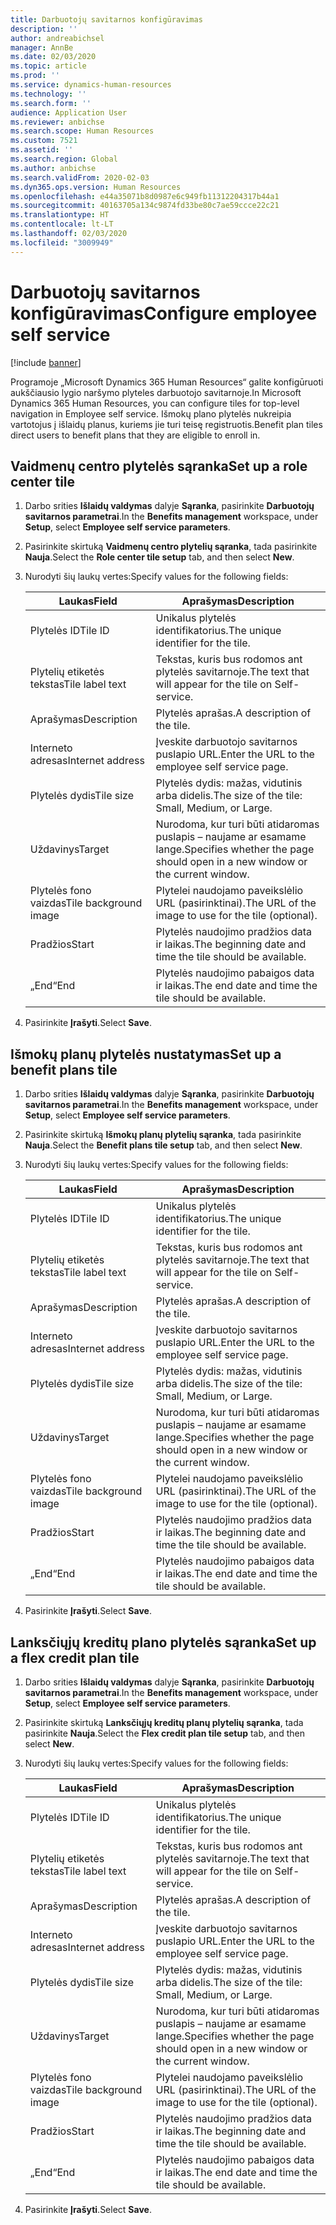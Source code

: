 ```yaml
---
title: Darbuotojų savitarnos konfigūravimas
description: ''
author: andreabichsel
manager: AnnBe
ms.date: 02/03/2020
ms.topic: article
ms.prod: ''
ms.service: dynamics-human-resources
ms.technology: ''
ms.search.form: ''
audience: Application User
ms.reviewer: anbichse
ms.search.scope: Human Resources
ms.custom: 7521
ms.assetid: ''
ms.search.region: Global
ms.author: anbichse
ms.search.validFrom: 2020-02-03
ms.dyn365.ops.version: Human Resources
ms.openlocfilehash: e44a35071b8d0987e6c949fb11312204317b44a1
ms.sourcegitcommit: 40163705a134c9874fd33be80c7ae59ccce22c21
ms.translationtype: HT
ms.contentlocale: lt-LT
ms.lasthandoff: 02/03/2020
ms.locfileid: "3009949"
---
```

# <a name="configure-employee-self-service"></a><span data-ttu-id="22faa-102">Darbuotojų savitarnos konfigūravimas</span><span class="sxs-lookup"><span data-stu-id="22faa-102">Configure employee self service</span></span>

[!include [banner](includes/preview-feature.md)]

<span data-ttu-id="22faa-103">Programoje „Microsoft Dynamics 365 Human Resources“ galite konfigūruoti aukščiausio lygio naršymo plyteles darbuotojo savitarnoje.</span><span class="sxs-lookup"><span data-stu-id="22faa-103">In Microsoft Dynamics 365 Human Resources, you can configure tiles for top-level navigation in Employee self service.</span></span> <span data-ttu-id="22faa-104">Išmokų plano plytelės nukreipia vartotojus į išlaidų planus, kuriems jie turi teisę registruotis.</span><span class="sxs-lookup"><span data-stu-id="22faa-104">Benefit plan tiles direct users to benefit plans that they are eligible to enroll in.</span></span>

## <a name="set-up-a-role-center-tile"></a><span data-ttu-id="22faa-105">Vaidmenų centro plytelės sąranka</span><span class="sxs-lookup"><span data-stu-id="22faa-105">Set up a role center tile</span></span>

1. <span data-ttu-id="22faa-106">Darbo srities **Išlaidų valdymas** dalyje **Sąranka**, pasirinkite **Darbuotojų savitarnos parametrai**.</span><span class="sxs-lookup"><span data-stu-id="22faa-106">In the **Benefits management** workspace, under **Setup**, select **Employee self service parameters**.</span></span>

2. <span data-ttu-id="22faa-107">Pasirinkite skirtuką **Vaidmenų centro plytelių sąranka**, tada pasirinkite **Nauja**.</span><span class="sxs-lookup"><span data-stu-id="22faa-107">Select the **Role center tile setup** tab, and then select **New**.</span></span>

3. <span data-ttu-id="22faa-108">Nurodyti šių laukų vertes:</span><span class="sxs-lookup"><span data-stu-id="22faa-108">Specify values for the following fields:</span></span>

   | <span data-ttu-id="22faa-109">Laukas</span><span class="sxs-lookup"><span data-stu-id="22faa-109">Field</span></span> | <span data-ttu-id="22faa-110">Aprašymas</span><span class="sxs-lookup"><span data-stu-id="22faa-110">Description</span></span> |
   | --- | --- |
   | <span data-ttu-id="22faa-111">Plytelės ID</span><span class="sxs-lookup"><span data-stu-id="22faa-111">Tile ID</span></span> | <span data-ttu-id="22faa-112">Unikalus plytelės identifikatorius.</span><span class="sxs-lookup"><span data-stu-id="22faa-112">The unique identifier for the tile.</span></span> |
   | <span data-ttu-id="22faa-113">Plytelių etiketės tekstas</span><span class="sxs-lookup"><span data-stu-id="22faa-113">Tile label text</span></span> | <span data-ttu-id="22faa-114">Tekstas, kuris bus rodomos ant plytelės savitarnoje.</span><span class="sxs-lookup"><span data-stu-id="22faa-114">The text that will appear for the tile on Self-service.</span></span> |
   | <span data-ttu-id="22faa-115">Aprašymas</span><span class="sxs-lookup"><span data-stu-id="22faa-115">Description</span></span> | <span data-ttu-id="22faa-116">Plytelės aprašas.</span><span class="sxs-lookup"><span data-stu-id="22faa-116">A description of the tile.</span></span> |
   | <span data-ttu-id="22faa-117">Interneto adresas</span><span class="sxs-lookup"><span data-stu-id="22faa-117">Internet address</span></span> | <span data-ttu-id="22faa-118">Įveskite darbuotojo savitarnos puslapio URL.</span><span class="sxs-lookup"><span data-stu-id="22faa-118">Enter the URL to the employee self service page.</span></span> |
   | <span data-ttu-id="22faa-119">Plytelės dydis</span><span class="sxs-lookup"><span data-stu-id="22faa-119">Tile size</span></span> | <span data-ttu-id="22faa-120">Plytelės dydis: mažas, vidutinis arba didelis.</span><span class="sxs-lookup"><span data-stu-id="22faa-120">The size of the tile: Small, Medium, or Large.</span></span> |
   | <span data-ttu-id="22faa-121">Uždavinys</span><span class="sxs-lookup"><span data-stu-id="22faa-121">Target</span></span> | <span data-ttu-id="22faa-122">Nurodoma, kur turi būti atidaromas puslapis – naujame ar esamame lange.</span><span class="sxs-lookup"><span data-stu-id="22faa-122">Specifies whether the page should open in a new window or the current window.</span></span> |
   | <span data-ttu-id="22faa-123">Plytelės fono vaizdas</span><span class="sxs-lookup"><span data-stu-id="22faa-123">Tile background image</span></span> | <span data-ttu-id="22faa-124">Plytelei naudojamo paveikslėlio URL (pasirinktinai).</span><span class="sxs-lookup"><span data-stu-id="22faa-124">The URL of the image to use for the tile (optional).</span></span> |
   | <span data-ttu-id="22faa-125">Pradžios</span><span class="sxs-lookup"><span data-stu-id="22faa-125">Start</span></span> | <span data-ttu-id="22faa-126">Plytelės naudojimo pradžios data ir laikas.</span><span class="sxs-lookup"><span data-stu-id="22faa-126">The beginning date and time the tile should be available.</span></span> |
   | <span data-ttu-id="22faa-127">„End“</span><span class="sxs-lookup"><span data-stu-id="22faa-127">End</span></span> | <span data-ttu-id="22faa-128">Plytelės naudojimo pabaigos data ir laikas.</span><span class="sxs-lookup"><span data-stu-id="22faa-128">The end date and time the tile should be available.</span></span> |

4. <span data-ttu-id="22faa-129">Pasirinkite **Įrašyti**.</span><span class="sxs-lookup"><span data-stu-id="22faa-129">Select **Save**.</span></span>

## <a name="set-up-a-benefit-plans-tile"></a><span data-ttu-id="22faa-130">Išmokų planų plytelės nustatymas</span><span class="sxs-lookup"><span data-stu-id="22faa-130">Set up a benefit plans tile</span></span>

1. <span data-ttu-id="22faa-131">Darbo srities **Išlaidų valdymas** dalyje **Sąranka**, pasirinkite **Darbuotojų savitarnos parametrai**.</span><span class="sxs-lookup"><span data-stu-id="22faa-131">In the **Benefits management** workspace, under **Setup**, select **Employee self service parameters**.</span></span>

2. <span data-ttu-id="22faa-132">Pasirinkite skirtuką **Išmokų planų plytelių sąranka**, tada pasirinkite **Nauja**.</span><span class="sxs-lookup"><span data-stu-id="22faa-132">Select the **Benefit plans tile setup** tab, and then select **New**.</span></span>

3. <span data-ttu-id="22faa-133">Nurodyti šių laukų vertes:</span><span class="sxs-lookup"><span data-stu-id="22faa-133">Specify values for the following fields:</span></span>

   | <span data-ttu-id="22faa-134">Laukas</span><span class="sxs-lookup"><span data-stu-id="22faa-134">Field</span></span> | <span data-ttu-id="22faa-135">Aprašymas</span><span class="sxs-lookup"><span data-stu-id="22faa-135">Description</span></span> |
   | --- | --- |
   | <span data-ttu-id="22faa-136">Plytelės ID</span><span class="sxs-lookup"><span data-stu-id="22faa-136">Tile ID</span></span> | <span data-ttu-id="22faa-137">Unikalus plytelės identifikatorius.</span><span class="sxs-lookup"><span data-stu-id="22faa-137">The unique identifier for the tile.</span></span> |
   | <span data-ttu-id="22faa-138">Plytelių etiketės tekstas</span><span class="sxs-lookup"><span data-stu-id="22faa-138">Tile label text</span></span> | <span data-ttu-id="22faa-139">Tekstas, kuris bus rodomos ant plytelės savitarnoje.</span><span class="sxs-lookup"><span data-stu-id="22faa-139">The text that will appear for the tile on Self-service.</span></span> |
   | <span data-ttu-id="22faa-140">Aprašymas</span><span class="sxs-lookup"><span data-stu-id="22faa-140">Description</span></span> | <span data-ttu-id="22faa-141">Plytelės aprašas.</span><span class="sxs-lookup"><span data-stu-id="22faa-141">A description of the tile.</span></span> |
   | <span data-ttu-id="22faa-142">Interneto adresas</span><span class="sxs-lookup"><span data-stu-id="22faa-142">Internet address</span></span> | <span data-ttu-id="22faa-143">Įveskite darbuotojo savitarnos puslapio URL.</span><span class="sxs-lookup"><span data-stu-id="22faa-143">Enter the URL to the employee self service page.</span></span> |
   | <span data-ttu-id="22faa-144">Plytelės dydis</span><span class="sxs-lookup"><span data-stu-id="22faa-144">Tile size</span></span> | <span data-ttu-id="22faa-145">Plytelės dydis: mažas, vidutinis arba didelis.</span><span class="sxs-lookup"><span data-stu-id="22faa-145">The size of the tile: Small, Medium, or Large.</span></span> |
   | <span data-ttu-id="22faa-146">Uždavinys</span><span class="sxs-lookup"><span data-stu-id="22faa-146">Target</span></span> | <span data-ttu-id="22faa-147">Nurodoma, kur turi būti atidaromas puslapis – naujame ar esamame lange.</span><span class="sxs-lookup"><span data-stu-id="22faa-147">Specifies whether the page should open in a new window or the current window.</span></span> |
   | <span data-ttu-id="22faa-148">Plytelės fono vaizdas</span><span class="sxs-lookup"><span data-stu-id="22faa-148">Tile background image</span></span> | <span data-ttu-id="22faa-149">Plytelei naudojamo paveikslėlio URL (pasirinktinai).</span><span class="sxs-lookup"><span data-stu-id="22faa-149">The URL of the image to use for the tile (optional).</span></span> |
   | <span data-ttu-id="22faa-150">Pradžios</span><span class="sxs-lookup"><span data-stu-id="22faa-150">Start</span></span> | <span data-ttu-id="22faa-151">Plytelės naudojimo pradžios data ir laikas.</span><span class="sxs-lookup"><span data-stu-id="22faa-151">The beginning date and time the tile should be available.</span></span> |
   | <span data-ttu-id="22faa-152">„End“</span><span class="sxs-lookup"><span data-stu-id="22faa-152">End</span></span> | <span data-ttu-id="22faa-153">Plytelės naudojimo pabaigos data ir laikas.</span><span class="sxs-lookup"><span data-stu-id="22faa-153">The end date and time the tile should be available.</span></span> |

4. <span data-ttu-id="22faa-154">Pasirinkite **Įrašyti**.</span><span class="sxs-lookup"><span data-stu-id="22faa-154">Select **Save**.</span></span>

## <a name="set-up-a-flex-credit-plan-tile"></a><span data-ttu-id="22faa-155">Lanksčiųjų kreditų plano plytelės sąranka</span><span class="sxs-lookup"><span data-stu-id="22faa-155">Set up a flex credit plan tile</span></span>

1. <span data-ttu-id="22faa-156">Darbo srities **Išlaidų valdymas** dalyje **Sąranka**, pasirinkite **Darbuotojų savitarnos parametrai**.</span><span class="sxs-lookup"><span data-stu-id="22faa-156">In the **Benefits management** workspace, under **Setup**, select **Employee self service parameters**.</span></span>

2. <span data-ttu-id="22faa-157">Pasirinkite skirtuką **Lanksčiųjų kreditų planų plytelių sąranka**, tada pasirinkite **Nauja**.</span><span class="sxs-lookup"><span data-stu-id="22faa-157">Select the **Flex credit plan tile setup** tab, and then select **New**.</span></span>

3. <span data-ttu-id="22faa-158">Nurodyti šių laukų vertes:</span><span class="sxs-lookup"><span data-stu-id="22faa-158">Specify values for the following fields:</span></span>

   | <span data-ttu-id="22faa-159">Laukas</span><span class="sxs-lookup"><span data-stu-id="22faa-159">Field</span></span> | <span data-ttu-id="22faa-160">Aprašymas</span><span class="sxs-lookup"><span data-stu-id="22faa-160">Description</span></span> |
   | --- | --- |
   | <span data-ttu-id="22faa-161">Plytelės ID</span><span class="sxs-lookup"><span data-stu-id="22faa-161">Tile ID</span></span> | <span data-ttu-id="22faa-162">Unikalus plytelės identifikatorius.</span><span class="sxs-lookup"><span data-stu-id="22faa-162">The unique identifier for the tile.</span></span> |
   | <span data-ttu-id="22faa-163">Plytelių etiketės tekstas</span><span class="sxs-lookup"><span data-stu-id="22faa-163">Tile label text</span></span> | <span data-ttu-id="22faa-164">Tekstas, kuris bus rodomos ant plytelės savitarnoje.</span><span class="sxs-lookup"><span data-stu-id="22faa-164">The text that will appear for the tile on Self-service.</span></span> |
   | <span data-ttu-id="22faa-165">Aprašymas</span><span class="sxs-lookup"><span data-stu-id="22faa-165">Description</span></span> | <span data-ttu-id="22faa-166">Plytelės aprašas.</span><span class="sxs-lookup"><span data-stu-id="22faa-166">A description of the tile.</span></span> |
   | <span data-ttu-id="22faa-167">Interneto adresas</span><span class="sxs-lookup"><span data-stu-id="22faa-167">Internet address</span></span> | <span data-ttu-id="22faa-168">Įveskite darbuotojo savitarnos puslapio URL.</span><span class="sxs-lookup"><span data-stu-id="22faa-168">Enter the URL to the employee self service page.</span></span> |
   | <span data-ttu-id="22faa-169">Plytelės dydis</span><span class="sxs-lookup"><span data-stu-id="22faa-169">Tile size</span></span> | <span data-ttu-id="22faa-170">Plytelės dydis: mažas, vidutinis arba didelis.</span><span class="sxs-lookup"><span data-stu-id="22faa-170">The size of the tile: Small, Medium, or Large.</span></span> |
   | <span data-ttu-id="22faa-171">Uždavinys</span><span class="sxs-lookup"><span data-stu-id="22faa-171">Target</span></span> | <span data-ttu-id="22faa-172">Nurodoma, kur turi būti atidaromas puslapis – naujame ar esamame lange.</span><span class="sxs-lookup"><span data-stu-id="22faa-172">Specifies whether the page should open in a new window or the current window.</span></span> |
   | <span data-ttu-id="22faa-173">Plytelės fono vaizdas</span><span class="sxs-lookup"><span data-stu-id="22faa-173">Tile background image</span></span> | <span data-ttu-id="22faa-174">Plytelei naudojamo paveikslėlio URL (pasirinktinai).</span><span class="sxs-lookup"><span data-stu-id="22faa-174">The URL of the image to use for the tile (optional).</span></span> |
   | <span data-ttu-id="22faa-175">Pradžios</span><span class="sxs-lookup"><span data-stu-id="22faa-175">Start</span></span> | <span data-ttu-id="22faa-176">Plytelės naudojimo pradžios data ir laikas.</span><span class="sxs-lookup"><span data-stu-id="22faa-176">The beginning date and time the tile should be available.</span></span> |
   | <span data-ttu-id="22faa-177">„End“</span><span class="sxs-lookup"><span data-stu-id="22faa-177">End</span></span> | <span data-ttu-id="22faa-178">Plytelės naudojimo pabaigos data ir laikas.</span><span class="sxs-lookup"><span data-stu-id="22faa-178">The end date and time the tile should be available.</span></span> |

4. <span data-ttu-id="22faa-179">Pasirinkite **Įrašyti**.</span><span class="sxs-lookup"><span data-stu-id="22faa-179">Select **Save**.</span></span>
